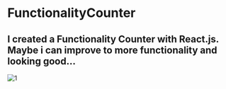 # FunctionalityCounter
## I created a Functionality Counter with React.js. Maybe i can improve to more functionality and looking good...

![1](https://user-images.githubusercontent.com/59180837/197881738-9c3588c2-5427-462d-b000-34faad37fe01.JPG)

